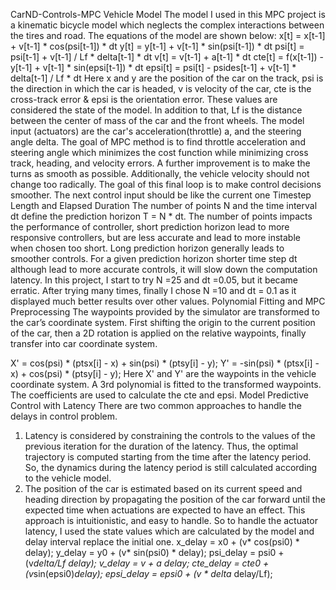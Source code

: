 CarND-Controls-MPC
Vehicle Model
The model I used in this MPC project is a kinematic bicycle model which neglects the complex interactions between the tires and road. 
The equations of the model are shown below:
x[t] = x[t-1] + v[t-1] * cos(psi[t-1]) * dt
y[t] = y[t-1] + v[t-1] * sin(psi[t-1]) * dt
psi[t] = psi[t-1] + v[t-1] / Lf * delta[t-1] * dt
v[t] = v[t-1] + a[t-1] * dt
cte[t] = f(x[t-1]) - y[t-1] + v[t-1] * sin(epsi[t-1]) * dt
epsi[t] = psi[t] - psides[t-1] + v[t-1] * delta[t-1] / Lf * dt
Here x and y are the position of the car on the track, psi is the direction in which the car is headed, v is velocity of the car, cte is the cross-track error & epsi is the orientation error. These values are considered the state of the model. In addition to that, Lf is the distance between the center of mass of the car and the front wheels.
The model input (actuators) are the car's acceleration(throttle) a, and the steering angle delta.
The goal of MPC method is to find throttle acceleration and steering angle which minimizes the cost function while minimizing cross track, heading, and velocity errors. A further improvement is to make the turns as smooth as possible. Additionally, the vehicle velocity should not change too radically. The goal of this final loop is to make control decisions smoother. The next control input should be like the current one
Timestep Length and Elapsed Duration 
The number of points N and the time interval dt define the prediction horizon T = N * dt. The number of points impacts the performance of controller, short prediction horizon lead to more responsive controllers, but are less accurate and lead to more instable when chosen too short. Long prediction horizon generally leads to smoother controls. For a given prediction horizon shorter time step dt although lead to more accurate controls, it will slow down the computation latency.
In this project, I start to try N =25 and dt =0.05, but it became erratic. After trying many times, finally I chose N =10 and dt = 0.1 as it displayed much better results over other values.
 Polynomial Fitting and MPC Preprocessing
The waypoints provided by the simulator are transformed to the car’s coordinate system. First shifting the origin to the current position of the car, then a 2D rotation is applied on the relative waypoints, finally transfer into car coordinate system. 

X' =   cos(psi) * (ptsx[i] - x) + sin(psi) * (ptsy[i] - y);
Y' =  -sin(psi) * (ptsx[i] - x) + cos(psi) * (ptsy[i] - y);
Here X' and Y' are the waypoints in the vehicle coordinate system.
A 3rd polynomial is fitted to the transformed waypoints. The coefficients are used to calculate the cte and epsi.
Model Predictive Control with Latency
There are two common approaches to handle the delays in control problem.
1. Latency is considered by constraining the controls to the values of the previous iteration for the duration of the latency. Thus, the optimal trajectory is computed starting from the time after the latency period. So, the dynamics during the latency period is still calculated according to the vehicle model.
2. The position of the car is estimated based on its current speed and heading direction by propagating the position of the car forward until the expected time when actuations are expected to have an effect. This approach is intuitionistic, and easy to handle.
So to handle the actuator latency, I used the state values which are calculated by the model and delay interval replace the initial one.
x_delay = x0 + (v* cos(psi0) * delay);
y_delay = y0 + (v* sin(psi0) * delay);
psi_delay = psi0 + (v*delta/Lf *delay);
v_delay = v + a* delay;
cte_delay = cte0 + (v*sin(epsi0)*delay);
epsi_delay = epsi0 + (v * delta* delay/Lf);


